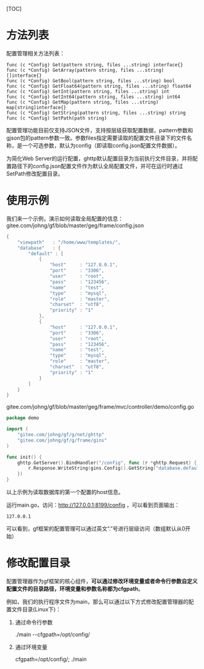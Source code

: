 [TOC]

# 方法列表
配置管理相关方法列表：

    func (c *Config) Get(pattern string, files ...string) interface{}
    func (c *Config) GetArray(pattern string, files ...string) []interface{}
    func (c *Config) GetBool(pattern string, files ...string) bool
    func (c *Config) GetFloat64(pattern string, files ...string) float64
    func (c *Config) GetInt(pattern string, files ...string) int
    func (c *Config) GetInt64(pattern string, files ...string) int64
    func (c *Config) GetMap(pattern string, files ...string) map[string]interface{}
    func (c *Config) GetString(pattern string, files ...string) string
    func (c *Config) SetPath(path string)

配置管理功能目前仅支持JSON文件，支持按层级获取配置数据，pattern参数和gjson包的pattern参数一致。参数files指定需要读取的配置文件目录下的文件名称，是一个可选参数，默认为config（即读取config.json配置文件数据）。

为简化Web Server的运行配置，ghttp默认配置目录为当前执行文件目录，并将配置路径下的config.json配置文件作为默认全局配置文件，并可在运行时通过SetPath修改配置目录。

# 使用示例

我们来一个示例，演示如何读取全局配置的信息：
gitee.com/johng/gf/blob/master/geg/frame/config.json
```go
{
    "viewpath"   : "/home/www/templates/",
    "database"   : {
        "default" : [
            {
                "host"     : "127.0.0.1",
                "port"     : "3306",
                "user"     : "root",
                "pass"     : "123456",
                "name"     : "test",
                "type"     : "mysql",
                "role"     : "master",
                "charset"  : "utf8",
                "priority" : "1"
            },
            {
                "host"     : "127.0.0.1",
                "port"     : "3306",
                "user"     : "root",
                "pass"     : "123456",
                "name"     : "test",
                "type"     : "mysql",
                "role"     : "master",
                "charset"  : "utf8",
                "priority" : "1"
            }
        ]
    }
}
```
gitee.com/johng/gf/blob/master/geg/frame/mvc/controller/demo/config.go
```go
package demo

import (
    "gitee.com/johng/gf/g/net/ghttp"
    "gitee.com/johng/gf/g/frame/gins"
)

func init() {
    ghttp.GetServer().BindHandler("/config", func (r *ghttp.Request) {
        r.Response.WriteString(gins.Config().GetString("database.default.0.host"))
    })
}
```
以上示例为读取数据库的第一个配置的host信息。

运行main.go，访问：http://127.0.0.1:8199/config ，可以看到页面输出：
	
	127.0.0.1

可以看到，gf框架的配置管理可以通过英文“.”号进行层级访问（数组默认从0开始）

# 修改配置目录

配置管理器作为gf框架的核心组件，**可以通过修改环境变量或者命令行参数自定义配置文件的目录路径，环境变量和参数名称都为cfgpath**。

例如，我们的执行程序文件为main，那么可以通过以下方式修改配置管理器的配置文件目录(Linux下)：

1. 通过命令行参数

	./main --cfgpath=/opt/config/

1. 通过环境变量

	cfgpath=/opt/config/; ./main




